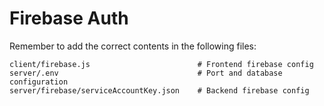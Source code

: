 # Firebase Auth

Remember to add the correct contents in the following files:

```
client/firebase.js                        # Frontend firebase config
server/.env                               # Port and database configuration
server/firebase/serviceAccountKey.json    # Backend firebase config
```
